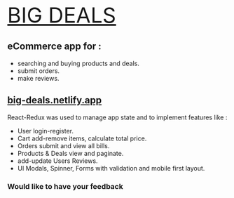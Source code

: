 <p align="left">
  <a style="text-transform:uppercase;font-size:48px" href="https://big-deals.netlify.app/">
    big deals
  </a>
</p>
<h2>eCommerce app for :</h2>
<ul>
  <li>searching and buying products and deals.</li>
  <li>submit orders.</li>
  <li>make reviews.</li>
</ul>
<h2><a href="https://big-deals.netlify.app">big-deals.netlify.app</a></h2>
<p>React-Redux was used to manage app state and to implement features like :</p>
<ul>
<li>User login-register.</li>
<li>Cart add-remove items, calculate total price.</li>
<li>Orders submit and view all bills.</li>
<li>Products & Deals view and paginate.</li>
<li>add-update Users Reviews.</li>
<li>UI Modals, Spinner, Forms with validation and mobile first layout.</li>
</ul>

### Would like to have your feedback
